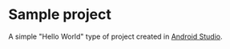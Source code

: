 # Sample project

A simple "Hello World" type of project created in [Android Studio](https://developer.android.com/studio).